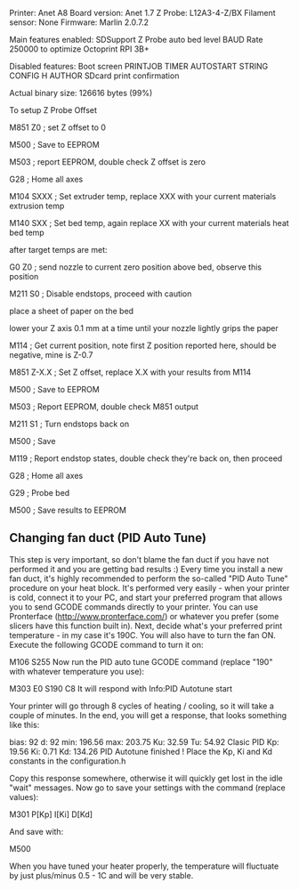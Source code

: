 Printer: Anet A8
Board version: Anet 1.7
Z Probe: L12A3-4-Z/BX
Filament sensor: None
Firmware: Marlin 2.0.7.2

Main features enabled:
SDSupport
Z Probe auto bed level
BAUD Rate 250000 to optimize Octoprint RPI 3B+

Disabled features:
Boot screen
PRINTJOB TIMER AUTOSTART
STRING CONFIG H AUTHOR
SDcard print confirmation

Actual binary size: 126616 bytes (99%)


To setup Z Probe Offset

M851 Z0 ; set Z offset to 0

M500 ; Save to EEPROM

M503 ; report EEPROM, double check Z offset is zero

G28 ; Home all axes

M104 SXXX ; Set extruder temp, replace XXX with your current materials extrusion temp

M140 SXX ; Set bed temp, again replace XX with your current materials heat bed temp

after target temps are met:

G0 Z0 ; send nozzle to current zero position above bed, observe this position

M211 S0 ; Disable endstops, proceed with caution

place a sheet of paper on the bed

lower your Z axis 0.1 mm at a time until your nozzle lightly grips the paper

M114 ; Get current position, note first Z position reported here, should be negative, mine is Z-0.7

M851 Z-X.X ; Set Z offset, replace X.X with your results from M114

M500 ; Save to EEPROM

M503 ; Report EEPROM, double check M851 output

M211 S1 ; Turn endstops back on

M500 ; Save

M119 ; Report endstop states, double check they're back on, then proceed

G28 ; Home all axes

G29 ; Probe bed

M500 ; Save results to EEPROM

## Changing fan duct (PID Auto Tune)

This step is very important, so don't blame the fan duct if you have not performed it and you are getting bad results :)
Every time you install a new fan duct, it's highly recommended to perform the so-called "PID Auto Tune" procedure on your heat block. It's performed very easily - when your printer is cold, connect it to your PC, and start your preferred program that allows you to send GCODE commands directly to your printer. You can use Pronterface (http://www.pronterface.com/) or whatever you prefer (some slicers have this function built in).
Next, decide what's your preferred print temperature - in my case it's 190C.
You will also have to turn the fan ON.
Execute the following GCODE command to turn it on:

M106 S255 
Now run the PID auto tune GCODE command (replace "190" with whatever temperature you use):

M303 E0 S190 C8
It will respond with
Info:PID Autotune start

Your printer will go through 8 cycles of heating / cooling, so it will take a couple of minutes.
In the end, you will get a response, that looks something like this:

bias: 92 d: 92 min: 196.56 max: 203.75
Ku: 32.59 Tu: 54.92
Clasic PID
Kp: 19.56
Ki: 0.71
Kd: 134.26
PID Autotune finished ! Place the Kp, Ki and Kd constants in the configuration.h

Copy this response somewhere, otherwise it will quickly get lost in the idle "wait" messages.
Now go to save your settings with the command (replace values):

M301 P[Kp] I[Ki] D[Kd] 

And save with:

M500

When you have tuned your heater properly, the temperature will fluctuate by just plus/minus 0.5 - 1C and will be very stable.